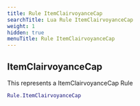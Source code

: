 ```yaml
---
title: Rule ItemClairvoyanceCap
searchTitle: Lua Rule ItemClairvoyanceCap
weight: 1
hidden: true
menuTitle: Rule ItemClairvoyanceCap
---
```

## ItemClairvoyanceCap

This represents a ItemClairvoyanceCap Rule
```lua
Rule.ItemClairvoyanceCap
```